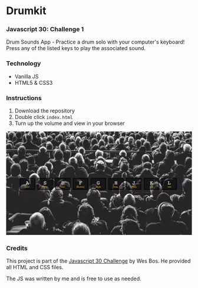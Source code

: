 # Drumkit
### Javascript 30: Challenge 1
Drum Sounds App - Practice a drum solo with your computer's keyboard! Press any of the listed keys to play the associated sound. 

### Technology
* Vanilla JS
* HTML5 & CSS3

### Instructions
1. Download the repository
2. Double click `index.html`
3. Turn up the volume and view in your browser

![Screenshot](drumkit_screenshot.png)

### Credits
This project is part of the [Javascript 30 Challenge](https://javascript30.com) by Wes Bos. He provided all HTML and CSS files. 

The JS was written by me and is free to use as needed.
